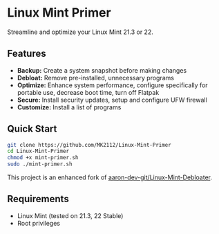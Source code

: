# Linux Mint Primer

Streamline and optimize your Linux Mint 21.3 or 22.

## Features

- **Backup:** Create a system snapshot before making changes
- **Debloat:** Remove pre-installed, unnecessary programs
- **Optimize:** Enhance system performance, configure specifically for portable use, decrease boot time, turn off Flatpak
- **Secure:** Install security updates, setup and configure UFW firewall
- **Customize:** Install a list of programs

## Quick Start

```bash
git clone https://github.com/MK2112/Linux-Mint-Primer
cd Linux-Mint-Primer
chmod +x mint-primer.sh
sudo ./mint-primer.sh
```

This project is an enhanced fork of [aaron-dev-git/Linux-Mint-Debloater](https://github.com/aaron-dev-git/Linux-Mint-Debloater).

## Requirements

- Linux Mint (tested on 21.3, 22 Stable)
- Root privileges
